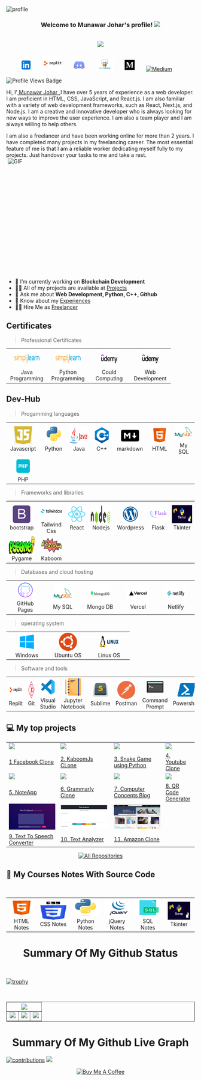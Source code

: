 ![profile](https://github.com/MunawarJohar/MunawarJohar/assets/106137102/11c08ef7-7e4e-42b2-baaf-163db9aacc86)

<h3 align="center">

  Welcome to Munawar Johar's profile!
  <img src="https://media.giphy.com/media/hvRJCLFzcasrR4ia7z/giphy.gif" width="28">
</h3>
<!-- Typing SVG  - https://readme-typing-svg.herokuapp.com/demo/ -->
<h2 align="center" >
  <a href="https://git.io/typing-svg"><img src="https://readme-typing-svg.herokuapp.com?lines=Hi+,+I+am+Munawar+Johar;I+am+a+passionate+Web+Developer;I+am+an+open-source+contributor;Passionate+Coder+who+loves+programming"></a>
  </h2>
  
<!-- social -->
<p align="center">
   <a href="https://www.linkedin.com/in/munawar-johar-520796240/" alt="LinkedIN"><img width="32px" src="./img/linked.png"/></a>
  &#8287;&#8287;&#8287;&#8287;&#8287;
  <a href="https://replit.com/@MunawarJohar" alt="Douyin"><img width="55px" src="./img/images.png"/></a>
  &#8287;&#8287;&#8287;&#8287;&#8287;
  <a href="#" alt="Discord"><img width="32px" src="./img/discord-48.png"/></a>
  &#8287;&#8287;&#8287;&#8287;&#8287;
  <a href="https://www.slideshare.net/MunawarHussainJohar1"><img width="48px" alt="slideshare" title="codepen" src="./img/slideshare.png"/></a>
  &#8287;&#8287;&#8287;&#8287;&#8287;
  <a href="https://medium.com/@munawar151512"><img width="32px" alt="Medium" title="Medium" src="./img/medium%20(2).png"/></a>
  &#8287;&#8287;&#8287;&#8287;&#8287;
   <a href="https://dev.to/munawarjohar"><img width="32px" alt="Medium" title="Medium" src="https://dev-to-uploads.s3.amazonaws.com/uploads/logos/resized_logo_UQww2soKuUsjaOGNB38o.png"/></a>
  &#8287;&#8287;&#8287;&#8287;&#8287;
</p>

<img src="https://komarev.com/ghpvc/?username=MunawarJohar&label=Profile%20Views&color=0e75b6&style=flat" alt="Profile Views Badge" />

  Hi, I'<a href="https://munawar-johar-io.vercel.app/"> Munawar Johar </a>,I have over 5 years of experience as a web developer.      I am proficient in HTML, CSS, JavaScript, and React.js. I am also familiar with a variety of web development frameworks, such as React, Next.js, and Node.js. I am a creative and innovative developer who is always looking for new ways to improve the user experience. I am also a team player and I am always willing to help others.
  <br>

I am also a freelancer and have been working online for more than 2 years. I have completed many projects in my freelancing career. The most essential feature of me is that I am a reliable worker dedicating myself fully to my projects. Just handover your tasks to me and take a rest.
 <img align="right" alt="GIF" src="https://raw.githubusercontent.com/ShahriarShafin/ShahriarShafin/main/Assets/programmer.gif" width="500" height="320" />
 
 - 🔭 I’m currently working on **Blockchain Development**
- 👨‍💻 All of my projects are available at [Projects](https://github.com/MunawarJohar?tab=repositories)
- 💬 Ask me about **Web Development, Python, C++, Github**
- 📄 Know about my [Experiences](https://munawar-johar-io.vercel.app/#resume)
- 👨‍💻 Hire Me as [Freelancer](https://www.linkedin.com/in/munawar-johar-520796240/)


<h2 align="left" id="naemazam">Certificates</h2>

>Professional Certificates

<table>
  <tr>
    <td align="center" width="96">
      <a href="#">
        <img src="./img/simplilearn.png" width="70" height="48" alt="#" />
      </a>
      <br> Java Programming
    </td>
    <td align="center" width="96">
      <a href="#">
        <img src="./img/simplilearn.png" width="70" height="48" alt="Python" />
      </a>
      <br> Python Programming
    </td>
    <td align="center" width="96">
      <a href="#">
        <img src="./img/udemy.png" width="55" height="48" alt="c" />
      </a>
      <br> Could Computing
    </td>
    <td align="center" width="96">
      <a href="#">
        <img src="./img/udemy.png" width="55" height="48" alt="c" />
      </a>
      <br> Web Development
    </td>
     </tr>
</table>

<h2 align="left" id="naemazam">Dev-Hub</h2>

> Progamming languages

<table>
  <tr>
    <td align="center" width="96">
      <a href="#">
        <img src="./img/js.png" width="48" height="48" alt="#" />
      </a>
      <br>Javascript
    </td>
    <td align="center" width="96">
      <a href="#">
        <img src="./img/python-original.svg" width="48" height="48" alt="Python" />
      </a>
      <br>Python
    </td>
    <td align="center" width="96">
      <a href="#">
        <img src="./img/java.png" width="48" height="48" alt="c" />
      </a>
      <br>Java
    </td>
    <td align="center" width="96">
      <a href="#">
        <img src="/img/c++.png" width="48" height="48" alt="Jsonnet" />
      </a>
      <br>C++
    </td>
    <td align="center" width="96">
      <a href="#">
        <img src="./img/m.png" width="48" height="48" alt="TypeScript" />
      </a>
      <br>markdown
    </td>
     <td align="center" width="96">
      <a href="#">
        <img src="./img/html.png" width="48" height="48" alt="TypeScript" />
      </a>
      <br>HTML
    </td>
     <td align="center" width="96">
      <a href="#">
        <img src="./img/my-sql.png" width="48" height="48" alt="TypeScript" />
      </a>
      <br>My SQL
    </td>
  </tr>
  <tr>
    <td align="center" width="96">
      <a href="#">
        <img src="./img/php.png" width="48" height="48" alt="PHP" />
      </a>
      <br>PHP
    </td>
    </tr>
</table>

> Frameworks and libraries

<table>
  <tr>
    <td align="center" width="96">
      <a href="#">
        <img src="./img/bootstrap-plain.svg" width="48" height="48" alt="Python" />
      </a>
      <br>bootstrap
    </td>
    <td align="center" width="96">
      <a href="#">
        <img src="./img/tailwind.png" width="60" height="48" alt="tailwind" />
      </a>
      <br>Tailwind Css
    </td>
    <td align="center" width="96">
      <a href="#">
        <img src="img/react-original.svg" width="48" height="48" alt="react" />
      </a>
      <br>React
    </td>
    <td align="center" width="96">
      <a href="#">
        <img src="img/nodejs.png" width="70" height="48" alt="react" />
      </a>
      <br>Nodejs
    </td>
     <td align="center" width="96">
      <a href="#">
        <img src="./img/wordpress.png" width="48" height="48" alt="TypeScript" />
      </a>
      <br>Wordpress
    </td>
     <td align="center" width="96">
      <a href="#">
        <img src="./img/flask.png" width="48" height="48" alt="TypeScript" />
      </a>
      <br>Flask
    </td>
    <td align="center" width="96">
      <a href="#">
        <img src="./img/tkinter.png" width="60" height="48" alt="tkinter" />
      </a>
      <br>Tkinter
    </td>
    <tr>
    <td align="center" width="96">
      <a href="#">
        <img src="./img/pygame.png" width="70" height="48" alt="pygame" />
      </a>
      <br>Pygame
    </td>
      <td align="center" width="96">
      <a href="#">
        <img src="./img/kaboom.png" width="60" height="48" alt="kaboom" />
      </a>
      <br>Kaboom
      </td>
    </tr>
    </tr>
</table>

> Databases and cloud hosting

<table>
  <tr>
    <td align="center" width="96">
      <a href="#">
        <img src="./img/github.png" width="48" height="48" alt="C#" />
      </a>
      <br>GitHub Pages
    </td>
    <td align="center" width="96">
      <a href="#">
        <img src="./img/my-sql.png" width="48" height="48" alt="Python" />
      </a>
      <br>My SQL
    </td>
    <td align="center" width="96">
      <a href="#">
        <img src="./img/mongodb.png" width="60" height="48" alt="Python" />
      </a>
      <br>Mongo DB
    </td>
    <td align="center" width="96">
      <a href="#">
        <img src="./img/vercel.png" width="60" height="48" alt="Python" />
      </a>
      <br>Vercel
    </td>
    <td align="center" width="96">
      <a href="#">
        <img src="./img/netlify.png" width="60" height="48" alt="netlofy" />
      </a>
      <br>Netlify
    </td>
    </tr>
</table>

> operating system

<table>
  <tr>
    <td align="center" width="96">
      <a href="#">
        <img src="./img/windo.png" width="48" height="48" alt="C#" />
      </a>
      <br>Windows
    </td>
    <td align="center" width="96">
      <a href="#">
        <img src="./img/ubuntu.png" width="48" height="48" alt="TypeScript" />
      </a>
      <br>Ubuntu OS
    </td>
        <td align="center" width="96">
      <a href="#">
        <img src="./img/linux.png" width="60" height="48" alt="TypeScript" />
      </a>
      <br>Linux OS
    </td>
    </tr>
</table>

> Software and tools
<table>
  <tr>
    <td align="center" width="96">
      <a href="#">
        <img src="./img/images.png" width="48" height="48" alt="replit" />
      </a>
      <br>Replit
    </td>
    <td align="center" width="96">
      <a href="#">
        <img src="./img/git.png" width="48" height="48" alt="Git" />
      </a>
      <br>Git
    </td>
    <td align="center" width="96">
      <a href="#">
        <img src="./img/vs.png" width="48" height="48" alt="TypeScript" />
      </a>
      <br>Visual Studio
    </td>
      <td align="center" width="96">
      <a href="#">
        <img src="./img/jnote.png" width="48" height="48" alt="TypeScript" />
      </a>
      <br>Jupyter Notebook
    </td>
    <td align="center" width="96">
      <a href="#">
        <img src="./img/sublime.png" width="48" height="48" alt="TypeScript" />
      </a>
      <br>Sublime
    </td>
      <td align="center" width="96">
      <a href="#">
        <img src="./img/postman.png" width="48" height="48" alt="TypeScript" />
      </a>
      <br>Postman
    </td>
        <td align="center" width="96">
      <a href="#">
        <img src="./img/cmd.png" width="48" height="48" alt="cmd" />
      </a>
      <br>Command Prompt
    </td>
     <td align="center" width="96">
      <a href="#">
        <img src="./img/power.png" width="48" height="48" alt="TypeScript" />
      </a>
      <br>Powershell
    </tr>
</table>

<!-- table emd-->

<!-- project table -->
 
## 💻 My top  projects
<table>
  <tr>
    <td><img src="https://user-images.githubusercontent.com/106137102/203019646-77815d26-4678-4f2e-90c2-2012476e9e1f.PNG" width = 1000>
    </td>
     <td><img src="https://user-images.githubusercontent.com/106137102/201598208-328212fc-17cb-4152-a6fb-f640e6bffbc6.PNG" width = 700>
    </td>
    <td><img src="https://user-images.githubusercontent.com/106137102/194517795-d383417b-15ce-44ce-b9ff-27d6aa2fd231.PNG" width =1000>
    <td><img src="https://user-images.githubusercontent.com/106137102/194516409-ca8019a9-f93f-493a-8851-0b2f4ffd3d90.PNG" width =1000>
    </td>
  </tr> 

  <tr>
    <td><a href="https://github.com/MunawarJohar/FacebookClone"</a> 1 Facebook Clone</td>
        <td><a href="https://github.com/MunawarJohar/KaboomjsClone"</a> 2. KaboomJs CLone</td>
     <td><a href="https://github.com/MunawarJohar/Snake_Game"</a>3. Snake Game using Python </td>
     <td><a href="https://github.com/MunawarJohar/YouTubeClone"</a> 4. Youtube Clone  </td>
  </tr>


 <tr> 
  <td>
  <a><img src="https://user-images.githubusercontent.com/106137102/194520254-4247eb6d-5e73-422a-93e6-f354cecec5ac.PNG"></a>
  </td>
  <td> <a><img src="https://user-images.githubusercontent.com/106137102/225852713-62a1b315-c5c1-4ffd-960b-67fc9bd607c4.PNG" width =1000></td>

  <td>
   <img src="https://user-images.githubusercontent.com/106137102/194519457-047f0e5e-f9d3-4b90-a5c7-42cd9b86e599.PNG">
</td>

  <td>
   <img src="https://user-images.githubusercontent.com/106137102/223942464-6e75a1e6-a56a-4375-9b52-39e303703d93.PNG">
</td>

 </tr>

   <tr>
    <td><a href="https://github.com/MunawarJohar/NoteApp"</a>5. NoteApp </td>
     <td><a href="https://github.com/MunawarJohar/GrammarlyClone"</a> 6. Grammarly Clone </td>
     <td><a href="https://github.com/MunawarJohar/Blog-Website-For-computer-concepts"</a>7. Computer Concepts Blog</td>
     <td><a href="https://github.com/MunawarJohar/QR-Code-Generator"</a>8. QR Code Generator</td>
  </tr>

  <tr> 
  <td>
  <a><img src="text_to_voice.PNG"></a>
  </td>
  <td> <a><img src="text_analyzer.PNG" width =1000></td>

  <td>
   <img src="amazon.PNG">
</td>
 </tr>

 <tr>
    <td><a href="https://munawarjohar.github.io/Text_to_Voice.github.io/"</a>9. Text To Speech Converter </td>
     <td><a href="https://github.com/MunawarJohar/Text_Analyzer"</a> 10. Text Analyzer </td>
     <td><a href="https://github.com/MunawarJohar/Amazon_Clone.github.io"</a>11. Amazon Clone</td>
  
  </tr>
</table>

<p align="center">
  <a href="https://github.com/MunawarJohar?tab=repositories"><img alt="All Repositories" title="All Repositories" src="https://custom-icon-badges.herokuapp.com/badge/-All%20Repos-2962FF?style=for-the-badge&logoColor=white&logo=repo"/></a>
</p>

## 📘 My Courses Notes With Source Code
<table>
  <tr>
    <td align="center" width="96">
      <a href="https://github.com/MunawarJohar/HTML-Course">
        <img src="./img/html.png" width="70" height="48" alt="#" />
      </a>
      <br> HTML Notes
    </td>
    <td align="center" width="110">
      <a href="https://github.com/MunawarJohar/CSS-Course">
        <img src="./img/css.png" width="70" height="48" alt="Python" />
      </a>
      <br> CSS Notes
    </td>
    <td align="center" width="96">
      <a href="https://github.com/MunawarJohar/Python_100_Days_Of_Code">
        <img src="./img/python-original.svg" width="70" height="48" alt="Python" />
      </a>
      <br> Python Notes
    </td>
        <td align="center" width="96">
      <a href="https://github.com/MunawarJohar/jQuery-Notes">
        <img src="./img/jQuery.png" width="70" height="48" alt="Python" />
      </a>
      <br> jQuery Notes
    </td>
  </td>
        <td align="center" width="96">
      <a href="https://github.com/MunawarJohar/SQL-Course">
        <img src="./img/sql.png" width="70" height="48" alt="sql" />
      </a>
      <br> SQL Notes
    </td>
    <br>
  <td align="center" width="96">
      <a href="https://github.com/MunawarJohar/GUI_tkinker_Course">
        <img src="./img/tkinter.png" width="60" height="48" alt="tkinter" style="max-width: 100%;">
      </a>
      <br>Tkinter
    </td>
</table>
 
  <p align="center">
  <h1 align="center">Summary Of My Github Status</h1>
</p>
  
<br/>

 [![trophy](https://github-profile-trophy.vercel.app/?username=MunawarJohar&theme=onedark)](https://github.com/ryo-ma/github-profile-trophy)

<p align="left"> <a href="https://twitter.com/" target="blank"><img src="https://img.shields.io/twitter/follow/?logo=twitter&style=for-the-badge" alt="" /></a> </p>

<table align="center" border="1">
<tr align="center">
<td colspan="3"><img align="center" src="https://github-readme-stats.vercel.app/api?username=MunawarJohar&theme=tokyonight&show_icons=true" /></td>
</tr>
<tr align="center">
<td><img src="https://github-readme-stats.vercel.app/api/top-langs/?username=MunawarJohar&theme=tokyonight&show_icons=true" /></td>
<td><img src="https://github-profile-summary-cards.vercel.app/api/cards/repos-per-language?username=MunawarJohar&theme=github_dark" /></td>
<td colspan="3"><img src="https://github-profile-summary-cards.vercel.app/api/cards/most-commit-language?username=MunawarJohar&theme=github_dark"/></td>
</tr>

</table>

 <p align="center">
  <h1 align="center">Summary Of My Github Live Graph</h1>
</p>  

[![contributions](https://activity-graph.herokuapp.com/graph?username=MunawarJohar&theme=xcode&area=true)](https://github.com/MunawarJohar)
![](https://github-profile-summary-cards.vercel.app/api/cards/profile-details?username=MunawarJohar&theme=github_dark)

<p align="center">  <a href="https://www.buymeacoffee.com/munawarjohar" target="_blank"><img src="https://cdn.buymeacoffee.com/buttons/v2/default-red.png" alt="Buy Me A Coffee" width="150" ></a></p>
  
